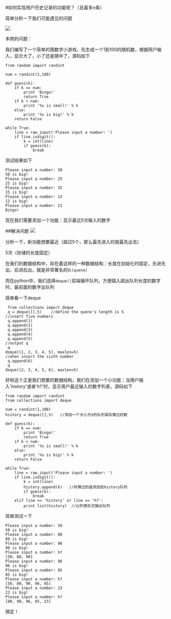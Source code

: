 #如何实现用户历史记录的功能呢？（且最多n条）

简单分析一下我们可能遇见的问题


![](http://i.imgur.com/rWEbhNe.png)

本例的问题：

我们编写了一个简单的猜数字小游戏，先生成一个1到100的随机数，根据用户输入，显示大了，小了还是猜中了，源码如下

	from random import randint

	num = randint(1,100)
	
	def guess(k):
	    if k == num:
			print 'Bingo!'
			return True
	    if k < num:
	        print '%s is small!' % k
	    else:
			print '%s is big!' % k     
	    return False
	
	while True:
	    line = raw_input('Please input a number: ')
	    if line.isdigit():
	        k = int(line)
	        if guess(k):
	            break

测试结果如下

	Please input a number: 50
	50 is big!
	Please input a number: 25
	25 is big!
	Please input a number: 15
	15 is big!
	Please input a number: 13
	13 is big!
	Please input a number: 11
	Bingo!

现在我们需要添加一个功能：显示最近5次输入的数字

##解决问题
![](http://i.imgur.com/9b0Ibao.png)

分析一下，新功能想要最近（超过5个，那么最先进入的就最先出去）

5次（存储的长度固定）

在我们的数据结构中，存在着这样的一种数据结构：长度在初始化时固定，先进先出，后进后出，就是非常著名的`队(quene)`

而在python中，我们选择`deque()`双端循环队列，方便插入超出队列长度的数字时，最前面的数字出队列

简单看一下deque

	 from collections import deque
	 q = deque([],5)	//define the quene's length is 5
	//insert five numbers
	 q.append(1)
	 q.append(2)
	 q.append(3)
	 q.append(4)
	 q.append(5)
	//output q
	 q
	deque([1, 2, 3, 4, 5], maxlen=5)
	//when insert the sixth number
	 q.append(6)
	 q
	deque([2, 3, 4, 5, 6], maxlen=5)
	

好啦这个正是我们想要的数据结构，我们在添加一个小功能：当用户输入'history'或者'h?'时，显示用户最近输入的数字列表，源码如下

	from random import randint
	from collections import deque
	
	num = randint(1,100)
	history = deque([],5)	//添加一个大小为5的队列保存猜过的数
	
	def guess(k):
	    if k == num:
			print 'Bingo!'
			return True
	    if k < num:
	        print '%s is small!' % k
	    else:
			print '%s is big!' % k     
	    return False
	
	while True:
	    line = raw_input('Please input a number: ')
	    if line.isdigit():
	        k = int(line)
	        history.append(k)	//将猜过的值添加到history队列	
	        if guess(k):
	            break    
	    elif line == 'history' or line == 'h?':
			print list(history)  //以列表形式输出队列


简单测试一下

	Please input a number: 50
	50 is big!
	Please input a number: 80
	80 is big!
	Please input a number: 90
	90 is big!
	Please input a number: h?
	[50, 80, 90]
	Please input a number: 96
	96 is big!
	Please input a number: 85
	85 is big!
	Please input a number: h?
	[50, 80, 90, 96, 85]
	Please input a number: 23
	23 is big!
	Please input a number: h?
	[80, 90, 96, 85, 23]
	
搞定！